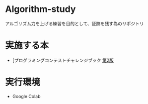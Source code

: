 # Algorithm-study
アルゴリズム力を上げる練習を目的として、証跡を残す為のリポジトリ

# 実施する本
- [プログラミングコンテストチャレンジブック [第2版](https://book.mynavi.jp/ec/products/detail/id=22672)

# 実行環境
- Google Colab
